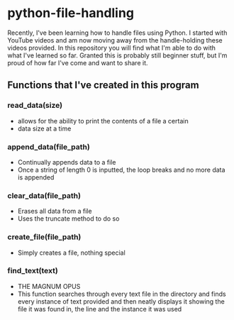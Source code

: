 # python-file-handling

Recently, I've been learning how to handle files using Python. I started with YouTube videos and am now moving away from the handle-holding these videos provided. In this repository you will find what I'm able to do with what I've learned so far. Granted this is probably still beginner stuff, but I'm proud of how far I've come and want to share it.

## Functions that I've created in this program

### read_data(size)
 - allows for the ability to print the contents of a file a certain
 - data size at a time

### append_data(file_path)
 - Continually appends data to a file
 - Once a string of length 0 is inputted, the loop breaks and no more data is appended

### clear_data(file_path) 
 - Erases all data from a file
 - Uses the truncate method to do so

### create_file(file_path) 
 - Simply creates a file, nothing special

### find_text(text) 
 - THE MAGNUM OPUS
 - This function searches through every text file in the directory and finds every instance of text provided and then neatly displays it showing the file it 
   was found in, the line and the instance it was used 
